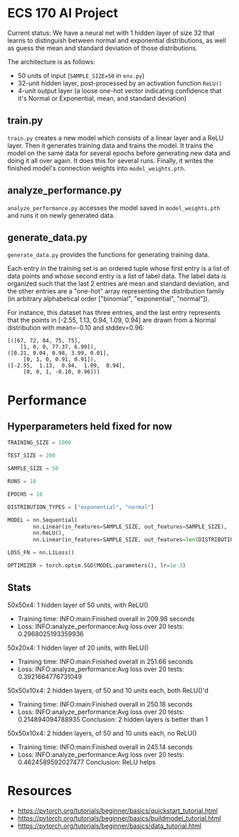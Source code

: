 # ECS 170 AI Project
Current status: We have a neural net with 1 hidden layer of size 32 that learns
to distinguish between normal and exponential distributions, as well as guess
the mean and standard deviation of those distributions.

The architecture is as follows:
* 50 units of input (`SAMPLE_SIZE=50` in `env.py`)
* 32-unit hidden layer, post-processed by an activation function `ReLU()`
* 4-unit output layer (a loose one-hot vector indicating confidence that it's
  Normal or Exponential, mean, and standard deviation)

## train.py
`train.py` creates a new model which consists of a linear layer and a ReLU
layer. Then it generates training data and trains the model. It trains the model
on the same data for several epochs before generating new data and doing it all
over again. It does this for several runs. Finally, it writes the finished
model's connection weights into `model_weights.pth`.

## analyze_performance.py
`analyze_performance.py` accesses the model saved in `model_weights.pth` and
runs it on newly generated data.

## generate_data.py
`generate_data.py` provides the functions for generating training data.

Each entry in the training set is an ordered tuple whose first entry is a list
of data points and whose second entry is a list of label data. The label data is
organized such that the last 2 entries are mean and standard deviation, and the
other entries are a "one-hot" array representing the distribution family (in
arbitrary alphabetical order ["binomial", "exponential", "normal"]).

For instance, this dataset has three entries, and the last entry represents that
the points in [-2.55, 1.13, 0.94, 1.09, 0.94] are drawn from a Normal
distribution with mean=-0.10 and stddev=0.96:

```
[([67, 72, 84, 75, 75],
	[1, 0, 0, 77.37, 6.99]),
([0.21, 0.04, 0.98, 3.99, 0.01],
	 [0, 1, 0, 0.91, 0.91]),
([-2.55,  1.13,  0.94,  1.09,  0.94],
	 [0, 0, 1, -0.10, 0.96])]
```
# Performance
## Hyperparameters held fixed for now
```python
TRAINING_SIZE = 1000

TEST_SIZE = 200

SAMPLE_SIZE = 50

RUNS = 10

EPOCHS = 10

DISTRIBUTION_TYPES = ["exponential", "normal"]

MODEL = nn.Sequential(
        nn.Linear(in_features=SAMPLE_SIZE, out_features=SAMPLE_SIZE),
        nn.ReLU(),
        nn.Linear(in_features=SAMPLE_SIZE, out_features=len(DISTRIBUTION_TYPES)+2))

LOSS_FN = nn.L1Loss()

OPTIMIZER = torch.optim.SGD(MODEL.parameters(), lr=1e-3)
```

## Stats
50x50x4: 1 hidden layer of 50 units, with ReLU()
* Training time: INFO:main:Finished overall in 209.98 seconds
* Loss: INFO:analyze_performance:Avg loss over 20 tests: 0.2968025193359936

50x20x4: 1 hidden layer of 20 units, with ReLU()
* Training time: INFO:main:Finished overall in 251.66 seconds
* Loss: INFO:analyze_performance:Avg loss over 20 tests: 0.3921664776731049

50x50x10x4: 2 hidden layers, of 50 and 10 units each, both ReLU()'d
* Training time: INFO:main:Finished overall in 250.18 seconds
* Loss: INFO:analyze_performance:Avg loss over 20 tests: 0.214894094788935
Conclusion: 2 hidden layers is better than 1

50x50x10x4: 2 hidden layers, of 50 and 10 units each, no ReLU()
* Training time: INFO:main:Finished overall in 245.14 seconds
* Loss: INFO:analyze_performance:Avg loss over 20 tests: 0.4624589592027477
Conclusion: ReLU helps


# Resources
* https://pytorch.org/tutorials/beginner/basics/quickstart_tutorial.html
* https://pytorch.org/tutorials/beginner/basics/buildmodel_tutorial.html
* https://pytorch.org/tutorials/beginner/basics/data_tutorial.html

